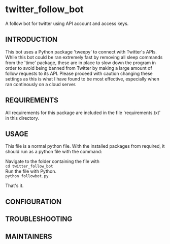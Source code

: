 # twitter_follow_bot
A follow bot for twitter using API account and access keys.

INTRODUCTION
------------
This bot uses a Python package 'tweepy' to connect with Twitter's APIs. While this bot could be ran extremely fast by removing all sleep commands from the 'time' package, these are in place to slow down the program in order to avoid being banned from Twitter by making a large amount of follow requests to its API. Please proceed with caution changing these settings as this is what I have found to be most effective, especially when ran continously on a cloud server.

REQUIREMENTS
------------
All requirements for this package are included in the file 'requirements.txt' in this directory.

USAGE
-------------
This file is a normal python file. With the installed packages from required, it should run as a python file with the command:

Navigate to the folder containing the file with  
`cd twitter_follow_bot`   
Run the file with Python.  
`python followbot.py`  

That's it.


CONFIGURATION
-------------

TROUBLESHOOTING
---------------

MAINTAINERS
-----------

